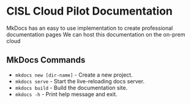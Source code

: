 # CISL Cloud Pilot Documentation

MkDocs has an easy to use implementation to create professional documentation pages
We can host this documentation on the on-prem cloud

## MkDocs Commands

* `mkdocs new [dir-name]` - Create a new project.
* `mkdocs serve` - Start the live-reloading docs server.
* `mkdocs build` - Build the documentation site.
* `mkdocs -h` - Print help message and exit.